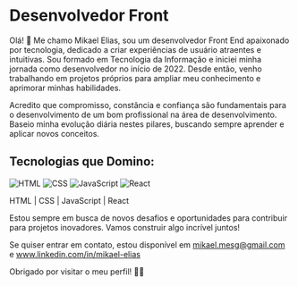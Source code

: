 
# Desenvolvedor Front 

Olá! 👋 Me chamo Mikael Elias, sou um desenvolvedor Front End apaixonado por tecnologia, dedicado a criar experiências de usuário atraentes e intuitivas. Sou formado em Tecnologia da Informação e iniciei minha jornada como desenvolvedor no início de 2022. Desde então, venho trabalhando em projetos próprios para ampliar meu conhecimento e aprimorar minhas habilidades.

Acredito que compromisso, constância e confiança são fundamentais para o desenvolvimento de um bom profissional na área de desenvolvimento. Baseio minha evolução diária nestes pilares, buscando sempre aprender e aplicar novos conceitos.

## Tecnologias que Domino:

![HTML](https://img.icons8.com/color/48/000000/html-5.png) ![CSS](https://img.icons8.com/color/48/000000/css3.png) ![JavaScript](https://img.icons8.com/color/48/000000/javascript.png) ![React](https://img.icons8.com/color/48/000000/react-native.png)

HTML | CSS | JavaScript | React

Estou sempre em busca de novos desafios e oportunidades para contribuir para projetos inovadores. Vamos construir algo incrível juntos!

Se quiser entrar em contato, estou disponível em mikael.mesg@gmail.com e www.linkedin.com/in/mikael-elias

Obrigado por visitar o meu perfil! 🚀✨
